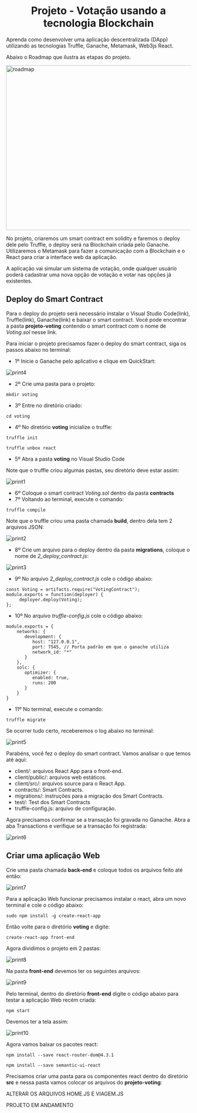 <h1 align="center">Projeto - Votação usando a tecnologia Blockchain</h1>

Aprenda como desenvolver uma aplicação descentralizada (DApp) utilizando as tecnologias Truffle, Ganache, Metamask, Web3js React.

Abaixo o Roadmap que ilustra as etapas do projeto.

<img src="Roadmap2.jpg" alt="roadmap" width="800" height="450">

No projeto, criaremos um smart contract em solidity e faremos o deploy dele pelo Truffle, o deploy será na Blockchain criada pelo Ganache.
Utilizaremos o Metamask para fazer a comunicação com a Blockchain e o React para criar a interface web da aplicação. 

A aplicação vai simular um sistema de votação, onde qualquer usuário poderá cadastrar uma nova opção de votação e votar nas opções já existentes.


## Deploy do Smart Contract

Para o deploy do projeto será necessário instalar o Visual Studio Code(link), Truffle(link), Ganache(link) e baixar o smart contract.
Você pode encontrar a pasta **projeto-voting** contendo o smart contract com o nome de _Voting.sol_ nesse link. 

Para iniciar o projeto precisamos fazer o deploy do smart contract, siga os passos abaixo no terminal:

- 1º Inicie o Ganache pelo aplicativo e clique em QuickStart:

<img src="print4.png" alt="print4">

- 2º Crie uma pasta para o projeto:
```
mkdir voting
```
- 3º Entre no diretório criado:
```
cd voting
```
- 4º No diretório **voting** inicialize o truffle:
```
truffle init

truffle unbox react
```
- 5º Abra a pasta **voting** no Visual Studio Code

Note que o truffle criou algumas pastas, seu diretório deve estar assim:

<img src="print1.png" alt="print1">

- 6º Coloque o smart contract _Voting.sol_ dentro da pasta **contracts**
- 7º Voltando ao terminal, execute o comando:
```
truffle compile
```

Note que o truffle criou uma pasta chamada **build**, dentro dela tem 2 arquivos JSON: 

<img src="print2.png" alt="print2">

- 8º Crie um arquivo para o deploy dentro da pasta **migrations**, coloque o nome de _2_deploy_contract.js_:

<img src="print3.png" alt="print3">

- 9º No arquivo _2_deploy_contract.js_ cole o código abaixo:
```
const Voting = artifacts.require("VotingContract");
module.exports = function(deployer) {
     deployer.deploy(Voting);
};
```
- 10º No arquivo _truffle-config.js_ cole o código abaixo:
```
module.exports = {
    networks: {
       development: {
          host: "127.0.0.1",
          port: 7545, // Porta padrão em que o ganache utiliza
          network_id: "*"
       }
    }, 
    solc: {
       optimizer: {
          enabled: true,
          runs: 200
       }
    }
}
```
- 11º No terminal, execute o comando:
```
truffle migrate
```

Se ocorrer tudo certo, receberemos o log abaixo no terminal:

<img src="print5.png" alt="print5">


Parabéns, você fez o deploy do smart contract. Vamos analisar o que temos até aqui:

- client/: arquivos React App para o front-end.
- client/public/: arquivos web estáticos.
- client/src/: arquivos source para o React App.
- contracts/: Smart Contracts.
- migrations/: instruções para a migração dos Smart Contracts.
- test/: Test dos Smart Contracts
- truffle-config.js: arquivo de configuração.

Agora precisamos confirmar se a transação foi gravada no Ganache. Abra a aba Transactions e verifique se a transação foi registrada:

<img src="print6.png" alt="print6">


## Criar uma aplicação Web

Crie uma pasta chamada **back-end** e coloque todos os arquivos feito até então:

<img src="print7.png" alt="print7">


Para a aplicação Web funcionar precisamos instalar o react, abra um novo terminal e cole o código abaixo:
```
sudo npm install -g create-react-app
```

Então volte para o diretório **voting** e digite:
```
create-react-app front-end
```
Agora dividimos o projeto em 2 pastas:

<img src="print8.png" alt="print8">

Na pasta **front-end** devemos ter os seguintes arquivos:

<img src="print9.png" alt="print9">

Pelo terminal, dentro do diretório **front-end** digite o código abaixo para testar a aplicação Web recém criada:
```
npm start
```
Devemos ter a tela assim:

<img src="print10.png" alt="print10">

Agora vamos baixar os pacotes react:
```
npm install --save react-router-dom@4.3.1
```
```
npm install --save semantic-ui-react
```
Precisamos criar uma pasta para os componentes react dentro do diretório **src** e nessa pasta vamos colocar os arquivos do **projeto-voting**:


ALTERAR OS ARQUIVOS HOME.JS E VIAGEM.JS

PROJETO EM ANDAMENTO







